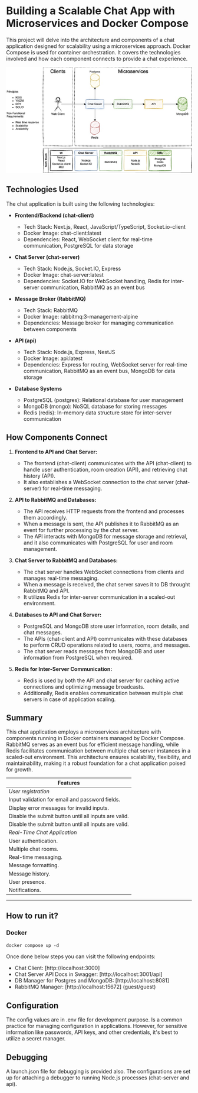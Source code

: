 # Building a Scalable Chat App with Microservices and Docker Compose

This project will delve into the architecture and components of a chat application designed for scalability using a microservices approach. Docker Compose is used for container orchestration. It covers the technologies involved and how each component connects to provide a chat experience.

![alt text](arch.jpg)

## Technologies Used

The chat application is built using the following technologies:

- **Frontend/Backend (chat-client)**
  - Tech Stack: Next.js, React, JavaScript/TypeScript, Socket.io-client
  - Docker Image: chat-client:latest
  - Dependencies: React, WebSocket client for real-time communication, PostgreSQL for data storage

- **Chat Server (chat-server)**
  - Tech Stack: Node.js, Socket.IO, Express
  - Docker Image: chat-server:latest
  - Dependencies: Socket.IO for WebSocket handling, Redis for inter-server communication, RabbitMQ as an event bus

- **Message Broker (RabbitMQ)**
  - Tech Stack: RabbitMQ
  - Docker Image: rabbitmq:3-management-alpine
  - Dependencies: Message broker for managing communication between components

- **API (api)**
  - Tech Stack: Node.js, Express, NestJS
  - Docker Image: api:latest
  - Dependencies: Express for routing, WebSocket server for real-time communication, RabbitMQ as an event bus, MongoDB for data storage

- **Database Systems**
  - PostgreSQL (postgres): Relational database for user management
  - MongoDB (mongo): NoSQL database for storing messages
  - Redis (redis): In-memory data structure store for inter-server communication

## How Components Connect

1. **Frontend to API and Chat Server:**
   - The frontend (chat-client) communicates with the API (chat-client) to handle user authentication, room creation (API), and retrieving chat history (API).
   - It also establishes a WebSocket connection to the chat server (chat-server) for real-time messaging.

2. **API to RabbitMQ and Databases:**
   - The API receives HTTP requests from the frontend and processes them accordingly.
   - When a message is sent, the API publishes it to RabbitMQ as an event for further processing by the chat server.
   - The API interacts with MongoDB for message storage and retrieval, and it also communicates with PostgreSQL for user and room management.

3. **Chat Server to RabbitMQ and Databases:**
   - The chat server handles WebSocket connections from clients and manages real-time messaging.
   - When a message is received, the chat server saves it to DB throught RabbitMQ and API.
   - It utilizes Redis for inter-server communication in a scaled-out environment.

4. **Databases to API and Chat Server:**
   - PostgreSQL and MongoDB store user information, room details, and chat messages.
   - The APIs (chat-client and API) communicates with these databases to perform CRUD operations related to users, rooms, and messages.
   - The chat server reads messages from MongoDB and user information from PostgreSQL when required.

5. **Redis for Inter-Server Communication:**
   - Redis is used by both the API and chat server for caching active connections and optimizing message broadcasts.
   - Additionally, Redis enables communication between multiple chat servers in case of application scaling.

## Summary

This chat application employs a microservices architecture with components running in Docker containers managed by Docker Compose. RabbitMQ serves as an event bus for efficient message handling, while Redis facilitates communication between multiple chat server instances in a scaled-out environment. This architecture ensures scalability, flexibility, and maintainability, making it a robust foundation for a chat application poised for growth.

| Features | 
| --------- |
| *User registration* |
| Input validation for email and password fields. |
| Display error messages for invalid inputs. |
| Disable the submit button until all inputs are valid. |
| Disable the submit button until all inputs are valid. |
| *Real-Time Chat Application* |
| User authentication. |
| Multiple chat rooms. |
| Real-time messaging. |
| Message formatting. |
| Message history. |
| User presence. |
| Notifications. |

---

## How to run it?

### Docker

```shell
docker compose up -d
```

Once done below steps you can visit the following endpoints:

* Chat Client: [http://localhost:3000]
* Chat Server API Docs in Swagger: [http://localhost:3001/api]
* DB Manager for Postgres and MongoDB: [http://localhost:8081]
* RabbitMQ Manager: [http://localhost:15672] (guest/guest)

## Configuration 

The config values are in .env file for development purpose. Is a common practice for managing configuration in applications. However, for sensitive information like passwords, API keys, and other credentials, it's best to utilize a secret manager. 

## Debugging

A launch.json file for debugging is provided also. The configurations are set up for attaching a debugger to running Node.js processes (chat-server and api).

